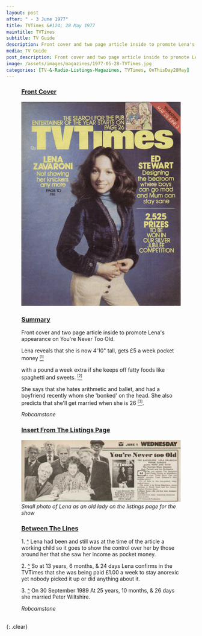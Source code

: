 ```yaml
---
layout: post
after: " - 3 June 1977"
title: TVTimes &#124; 28 May 1977
maintitle: TVTimes
subtitle: TV Guide
description: Front cover and two page article inside to promote Lena's appearance on You're Never Too Old.
media: TV Guide
post_description: Front cover and two page article inside to promote Lena's appearance on You're Never Too Old.
image: /assets/images/magazines/1977-05-28-TVTimes.jpg
categories: [TV-&-Radio-Listings-Magazines, TVTimes, OnThisDay28May]
---
```


<figure class="fig1">
<div class="Cardlayout">
<div class="CardItem">
<h3 id="infobox1" class="infobox"><a href="#infobox1">Front Cover</a></h3>
</div>
<div class="CardItem split">
<div class="CardItem"><img src="/assets/images/magazines/1977-05-28-TVTimes.jpg" class="full-width" /></div>
</div></div>
</figure>

<figure class="fig2">
<div class="Cardlayout summary-card">
<div class="CardItem">
<h3 id="infobox2" class="infobox"><a href="#infobox2">Summary</a></h3>
</div>
<div class="CardItem split">
<p>Front cover and two page article inside to promote Lena's appearance on You're Never Too Old.</p>
<p><a name="cite_ref-1^"></a>Lena reveals that she is now 4'10&quot; tall, gets £5 a week pocket money <a href="#cite_ref-1"><sup><small>[1]</small></sup></a></p>
<p><a name="cite_ref-2^"></a>with a pound a week extra if she keeps off fatty foods like spaghetti and sweets. <a href="#cite_ref-2"><sup><small>[2]</small></sup></a></p>
<p><a name="cite_ref-3^"></a>She says that she hates arithmetic and ballet, and had a boyfriend recently whom she 'bonked' on the head. She also predicts that she'll get married when she is 26  <a href="#cite_ref-3"><sup><small>[3]</small></sup></a>.</p>
<cite>Robcamstone</cite>
</div></div>
</figure>

<figure class="fig3">
<div class="Cardlayout">
<div class="CardItem">
<h3 id="infobox3" class="infobox"><a href="#infobox3">Insert From The Listings Page</a></h3>
</div>
<div class="CardItem split">
<div class="CardItem"><img src="/assets/images/ITV/youre-never-too-old.jpg" class="full-width" /></div>
<div class="CardItem"><cite>Small photo of Lena as an old lady on the listings page for the show</cite></div>
</div></div>
</figure>

<figure class="fig3">
<div class="Cardlayout">
<div class="CardItem">
<h3 id="infobox3" class="infobox"><a href="#infobox3">Between The Lines</a></h3>
</div>
<div class="CardItem split">
<p>1. <a name="cite_ref-1"></a> <a href="#cite_ref-1^">^</a> Lena had been and still was at the time of the article a working child so it goes to show the control over her by those around her that she saw her income as pocket money.</p>
<p>2. <a name="cite_ref-2"></a> <a href="#cite_ref-2^">^</a> So at 13 years, 6 months, & 24 days Lena confirms in the TVTimes that she was being paid £1.00 a week to stay anorexic yet nobody picked it up or did anything about it.</p>
<p>3. <a name="cite_ref-3"></a> <a href="#cite_ref-3^">^</a> On 30 September 1989 At 25 years, 10 months, & 26 days she married Peter Wiltshire.</p>
<cite>Robcamstone</cite>
</div></div>
</figure>

<br />{: .clear}

<style>
.summary-card {height: 572.85px}
@media screen and (orientation:portrait) {.summary-card {height: unset;}}
</style>

